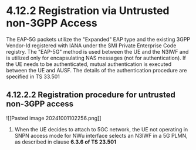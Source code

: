 # 4.12.2 Registration via Untrusted non-3GPP Access

The EAP-5G packets utilize the "Expanded" EAP type and the existing 3GPP Vendor-Id registered with IANA under the SMI Private Enterprise Code registry. The "EAP-5G" method is used between the UE and the N3IWF and is utilized only for encapsulating NAS messages (not for authentication). If the UE needs to be authenticated, mutual authentication is executed between the UE and AUSF. The details of the authentication procedure are specified in TS 33.501

## 4.12.2.2 Registration procedure for untrusted non-3GPP access

![[Pasted image 20241001102256.png]]
1. When the UE decides to attach to 5GC network, the UE not operating in SNPN access mode for NWu interface selects an N3IWF in a 5G PLMN, as described in clause **6.3.6 of TS 23.501**